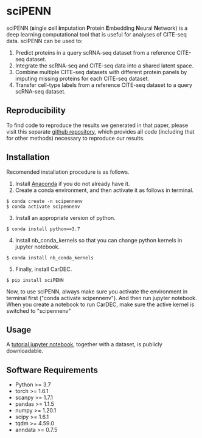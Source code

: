 # sciPENN

sciPENN (**s**ingle **c**ell **i**mputation **P**rotein **E**mbedding **N**eural **N**etwork) is a deep learning computational tool that is useful for analyses of CITE-seq data. sciPENN can be used to:

1. Predict proteins in a query scRNA-seq dataset from a reference CITE-seq dataset.
2. Integrate the scRNA-seq and CITE-seq data into a shared latent space.
3. Combine multiple CITE-seq datasets with different protein panels by imputing missing proteins for each CITE-seq dataset.
4. Transfer cell-type labels from a reference CITE-seq dataset to a query scRNA-seq dataset.

## Reproducibility

To find code to reproduce the results we generated in that paper, please visit this separate [github repository](https://github.com/jlakkis/CarDEC_Codes), which provides all code (including that for other methods) necessary to reproduce our results.

## Installation

Recomended installation procedure is as follows. 

1. Install [Anaconda](https://www.anaconda.com/products/individual) if you do not already have it. 
2. Create a conda environment, and then activate it as follows in terminal.

```
$ conda create -n scipennenv
$ conda activate scipennenv
```

3. Install an appropriate version of python.

```
$ conda install python==3.7
```

4. Install nb_conda_kernels so that you can change python kernels in jupyter notebook.

```
$ conda install nb_conda_kernels
```

5. Finally, install CarDEC.

```
$ pip install sciPENN
```

Now, to use sciPENN, always make sure you activate the environment in terminal first ("conda activate scipennenv"). And then run jupyter notebook. When you create a notebook to run CarDEC, make sure the active kernel is switched to "scipennenv"

## Usage

A [tutorial jupyter notebook](https://drive.google.com/drive/folders/1iY4s76UYNMFvF6v3XN4JxD9gM77NIxoH?usp=sharing), together with a dataset, is publicly downloadable.

## Software Requirements

- Python >= 3.7
- torch >= 1.6.1
- scanpy >= 1.7.1
- pandas >= 1.1.5
- numpy >= 1.20.1
- scipy >= 1.6.1
- tqdm >= 4.59.0
- anndata >= 0.7.5